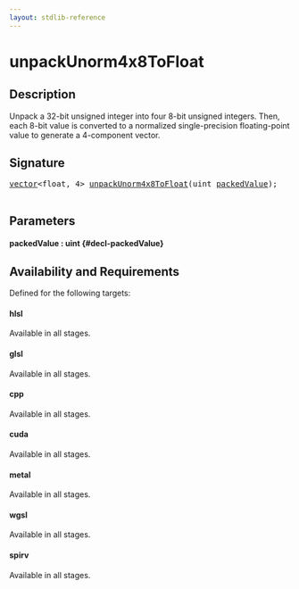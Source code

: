 ```yaml
---
layout: stdlib-reference
---
```


# unpackUnorm4x8ToFloat

## Description

Unpack a 32-bit unsigned integer into four 8-bit unsigned integers.
Then, each 8-bit value is converted to a normalized single-precision
floating-point value to generate a 4-component vector.




## Signature 

<pre>
<a href="/stdlib-reference/types/vector/index" class="code_type">vector</a>&lt;<span class="code_keyword">float</span>, 4&gt; <a href="/stdlib-reference/global-decls/unpackunorm4x8tofloat-6eg">unpackUnorm4x8ToFloat</a>(<span class="code_keyword">uint</span> <a href="/stdlib-reference/global-decls/unpackunorm4x8tofloat-6eg#decl-packedValue" class="code_param">packedValue</a>);

</pre>

## Parameters

#### packedValue  : uint {#decl-packedValue}

## Availability and Requirements

Defined for the following targets:

#### hlsl
Available in all stages.

#### glsl
Available in all stages.

#### cpp
Available in all stages.

#### cuda
Available in all stages.

#### metal
Available in all stages.

#### wgsl
Available in all stages.

#### spirv
Available in all stages.



